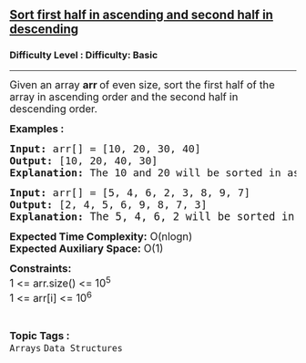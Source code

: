 <h2><a href="https://www.geeksforgeeks.org/problems/sort-first-half-in-ascending-and-second-half-in-descending1714/1">Sort first half in ascending and second half in descending</a></h2><h3>Difficulty Level : Difficulty: Basic</h3><hr><div class="problems_problem_content__Xm_eO"><p><span style="font-size: 18px;">Given an array <strong>arr </strong>of even size, sort the first half of the array in ascending order and the second half in descending order.<br></span></p>
<p><span style="font-size: 18px;"><strong>Examples :</strong></span></p>
<pre><span style="font-size: 18px;"><strong>Input: </strong>arr[] = [10, 20, 30, 40]
<strong>Output:</strong> [10, 20, 40, 30]<br><strong>Explanation: </strong>The 10 and 20 will be sorted in ascending order and 30 and 40 will be sorted in descending order.</span></pre>
<pre><span style="font-size: 18px;"><strong>Input: </strong>arr[] = [5, 4, 6, 2, 3, 8, 9, 7]
<strong>Output:</strong> [2, 4, 5, 6, 9, 8, 7, 3] 
<strong>Explanation: </strong></span><span style="font-size: 14pt;">The 5, 4, 6, 2 will be sorted in ascending order and 3, 8, 9, 7 will be sorted in descending order.</span></pre>
<p><span style="font-size: 18px;"><strong>Expected Time Complexity:</strong> O(nlogn)<br><strong>Expected Auxiliary Space:</strong>&nbsp;O(1)</span></p>
<p><span style="font-size: 18px;"><strong>Constraints:&nbsp;</strong><br>1 &lt;= arr.size() &lt;= 10<sup>5</sup><br>1 &lt;= arr[i] &lt;= 10<sup>6</sup></span></p></div><br><p><span style=font-size:18px><strong>Topic Tags : </strong><br><code>Arrays</code>&nbsp;<code>Data Structures</code>&nbsp;